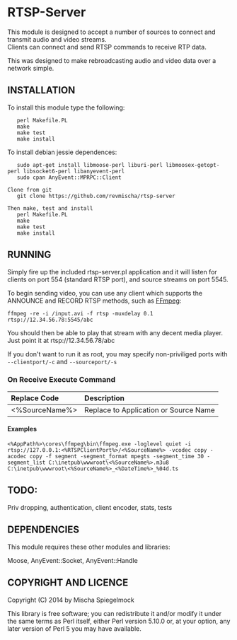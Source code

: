 RTSP-Server
===========
This module is designed to accept a number of sources to connect and
transmit audio and video streams.  
Clients can connect and send RTSP commands to receive RTP data.

This was designed to make rebroadcasting audio and video data over a
network simple.

## INSTALLATION
To install this module type the following:
```
   perl Makefile.PL
   make
   make test
   make install
```
To install debian jessie dependences:
```
   sudo apt-get install libmoose-perl liburi-perl libmoosex-getopt-perl libsocket6-perl libanyevent-perl
   sudo cpan AnyEvent::MPRPC::Client

Clone from git
   git clone https://github.com/revmischa/rtsp-server

Then make, test and install
   perl Makefile.PL
   make
   make test
   make install

```

## RUNNING

Simply fire up the included rtsp-server.pl application and it will
listen for clients on port 554 (standard RTSP port), and source
streams on port 5545.

To begin sending video, you can use any client which supports the
ANNOUNCE and RECORD RTSP methods, such as [FFmpeg](https://www.ffmpeg.org/ffmpeg-protocols.html#rtsp):

`ffmpeg -re -i /input.avi -f rtsp -muxdelay 0.1 rtsp://12.34.56.78:5545/abc`

You should then be able to play that stream with any decent media
player. Just point it at rtsp://12.34.56.78/abc

If you don't want to run it as root, you may specify non-priviliged
ports with `--clientport/-c` and `--sourceport/-s`

### On Receive Execute Command
|Replace Code  |Description                           |
|:-------------|:-------------------------------------|
|<%SourceName%>|Replace to Application or Source Name |

#### Examples

`<%AppPath%>\cores\ffmpeg\bin\ffmpeg.exe -loglevel quiet -i rtsp://127.0.0.1:<%RTSPClientPort%>/<%SourceName%> -vcodec copy -acodec copy -f segment -segment_format mpegts -segment_time 30 -segment_list C:\inetpub\wwwroot\<%SourceName%>.m3u8 C:\inetpub\wwwroot\<%SourceName%>_<%DateTime%>_%04d.ts`

## TODO:

Priv dropping, authentication, client encoder, stats, tests

## DEPENDENCIES

This module requires these other modules and libraries:

  Moose, AnyEvent::Socket, AnyEvent::Handle

## COPYRIGHT AND LICENCE

Copyright (C) 2014 by Mischa Spiegelmock

This library is free software; you can redistribute it and/or modify
it under the same terms as Perl itself, either Perl version 5.10.0 or,
at your option, any later version of Perl 5 you may have available.


